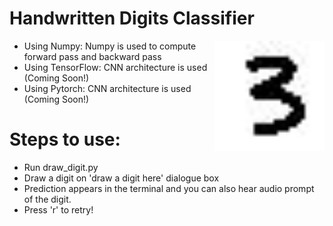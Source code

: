 # Handwritten Digits Classifier


<img src="3.jpg" width="35%" align="right" title="Handwritten Digit 3">

- Using Numpy: Numpy is used to compute forward pass and backward pass
- Using TensorFlow: CNN architecture is used (Coming Soon!)
- Using Pytorch: CNN architecture is used (Coming Soon!)


# Steps to use:

- Run draw_digit.py
- Draw a digit on 'draw a digit here' dialogue box
- Prediction appears in the terminal and you can also hear audio prompt of the digit.
- Press 'r' to retry!

  

